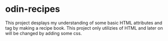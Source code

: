 # odin-recipes
This project desplays my understanding of some basic HTML attributes and tag
by making a recipe book.
This project only utilizies of HTML and later on will be changed by adding 
some css.


